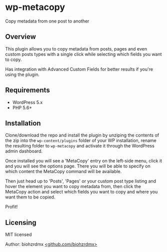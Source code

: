 # wp-metacopy

Copy metadata from one post to another

## Overview

This plugin allows you to copy metadata from posts, pages and even custom posts types with a single click while selecting which fields you want to copy.

Has integration with Advanced Custom Fields for better results if you're using the plugin.

## Requirements

- WordPress 5.x
- PHP 5.6+

## Installation

Clone/download the repo and install the plugin by unziping the contents of the zip into the `wp-content/plugins` folder of your WP installation, rename the resulting folder to `wp-metacopy` and activate it through the WordPress admin dashboard.

Once installed you will see a 'MetaCopy' entry on the left-side menu, click it and you will see the options page. There you will be able to specify on which content the MetaCopy command will be available.

Then just head up to 'Posts', 'Pages' or your custom post type listing and hover the element you want to copy metadata from, then click the MetaCopy action and select which fields you want to copy and where you want them to be copied.

Profit!

## Licensing

MIT licensed

Author: biohzrdmx [<github.com/biohzrdmx>](https://github.com/biohzrdmx)